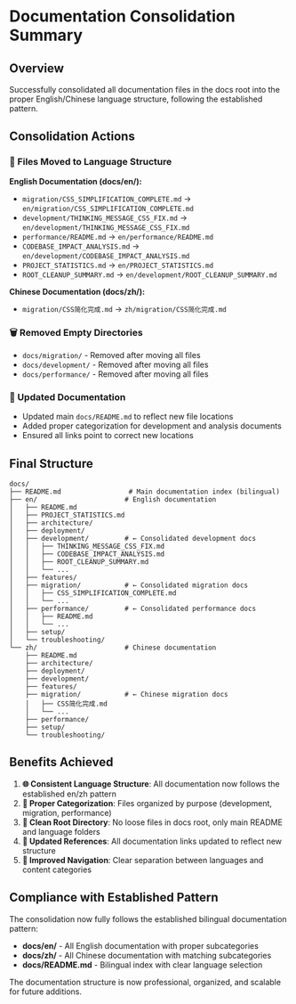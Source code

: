# Documentation Consolidation Summary

## Overview
Successfully consolidated all documentation files in the docs root into the proper English/Chinese language structure, following the established pattern.

## Consolidation Actions

### 📁 Files Moved to Language Structure

**English Documentation (docs/en/):**
- `migration/CSS_SIMPLIFICATION_COMPLETE.md` → `en/migration/CSS_SIMPLIFICATION_COMPLETE.md`
- `development/THINKING_MESSAGE_CSS_FIX.md` → `en/development/THINKING_MESSAGE_CSS_FIX.md`
- `performance/README.md` → `en/performance/README.md`
- `CODEBASE_IMPACT_ANALYSIS.md` → `en/development/CODEBASE_IMPACT_ANALYSIS.md`
- `PROJECT_STATISTICS.md` → `en/PROJECT_STATISTICS.md`
- `ROOT_CLEANUP_SUMMARY.md` → `en/development/ROOT_CLEANUP_SUMMARY.md`

**Chinese Documentation (docs/zh/):**
- `migration/CSS简化完成.md` → `zh/migration/CSS简化完成.md`

### 🗑️ Removed Empty Directories
- `docs/migration/` - Removed after moving all files
- `docs/development/` - Removed after moving all files
- `docs/performance/` - Removed after moving all files

### 📝 Updated Documentation
- Updated main `docs/README.md` to reflect new file locations
- Added proper categorization for development and analysis documents
- Ensured all links point to correct new locations

## Final Structure

```
docs/
├── README.md                 # Main documentation index (bilingual)
├── en/                      # English documentation
│   ├── README.md
│   ├── PROJECT_STATISTICS.md
│   ├── architecture/
│   ├── deployment/
│   ├── development/         # ← Consolidated development docs
│   │   ├── THINKING_MESSAGE_CSS_FIX.md
│   │   ├── CODEBASE_IMPACT_ANALYSIS.md
│   │   ├── ROOT_CLEANUP_SUMMARY.md
│   │   └── ...
│   ├── features/
│   ├── migration/           # ← Consolidated migration docs
│   │   ├── CSS_SIMPLIFICATION_COMPLETE.md
│   │   └── ...
│   ├── performance/         # ← Consolidated performance docs
│   │   ├── README.md
│   │   └── ...
│   ├── setup/
│   └── troubleshooting/
└── zh/                      # Chinese documentation
    ├── README.md
    ├── architecture/
    ├── deployment/
    ├── development/
    ├── features/
    ├── migration/           # ← Chinese migration docs
    │   ├── CSS简化完成.md
    │   └── ...
    ├── performance/
    ├── setup/
    └── troubleshooting/
```

## Benefits Achieved

1. **🌐 Consistent Language Structure**: All documentation now follows the established en/zh pattern
2. **📁 Proper Categorization**: Files organized by purpose (development, migration, performance)
3. **🧹 Clean Root Directory**: No loose files in docs root, only main README and language folders
4. **🔗 Updated References**: All documentation links updated to reflect new structure
5. **🎯 Improved Navigation**: Clear separation between languages and content categories

## Compliance with Established Pattern

The consolidation now fully follows the established bilingual documentation pattern:
- **docs/en/** - All English documentation with proper subcategories
- **docs/zh/** - All Chinese documentation with matching subcategories  
- **docs/README.md** - Bilingual index with clear language selection

The documentation structure is now professional, organized, and scalable for future additions.
